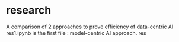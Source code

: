 # research
A comparison of 2 approaches to prove efficiency of data-centric AI
res1.ipynb is the first file : model-centric AI approach.
res
